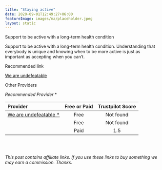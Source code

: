 ```yaml
---
title: "Staying active"
date: 2020-09-01T12:49:27+06:00
featureImage: images/ma/placeholder.jpeg
layout: static
---
```


Support to be active with a long-term health condition

Support to be active with a long-term health condition. Understanding that everybody is unique and knowing when to be more active is just as important as accepting when you can’t.



Recommended link

[We are undefeatable](https://weareundefeatable.co.uk/ways-to-move)

Other Providers

[]()

[]()

*Recommended Provider* *

| Provider      | Free or Paid  |  Trustpilot Score  |
| :-----------          | :--------------:      |  :--------------:         |
| [We are undefeatable *](https://weareundefeatable.co.uk/ways-to-move) |  Free | Not found | 
| []() | Free | Not found | 
| []() | Paid | 1.5 |  

<br/><br/>

*This post contains affiliate links. If you use these links to buy something we may
earn a commission. Thanks.*






